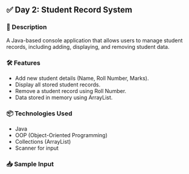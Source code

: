 ## ✅ Day 2: Student Record System

### 🔹 Description
A Java-based console application that allows users to manage student records, including adding, displaying, and removing student data.

### 🛠️ Features
- Add new student details (Name, Roll Number, Marks).
- Display all stored student records.
- Remove a student record using Roll Number.
- Data stored in memory using ArrayList.

### 📦 Technologies Used
- Java
- OOP (Object-Oriented Programming)
- Collections (ArrayList)
- Scanner for input

### 📥 Sample Input
